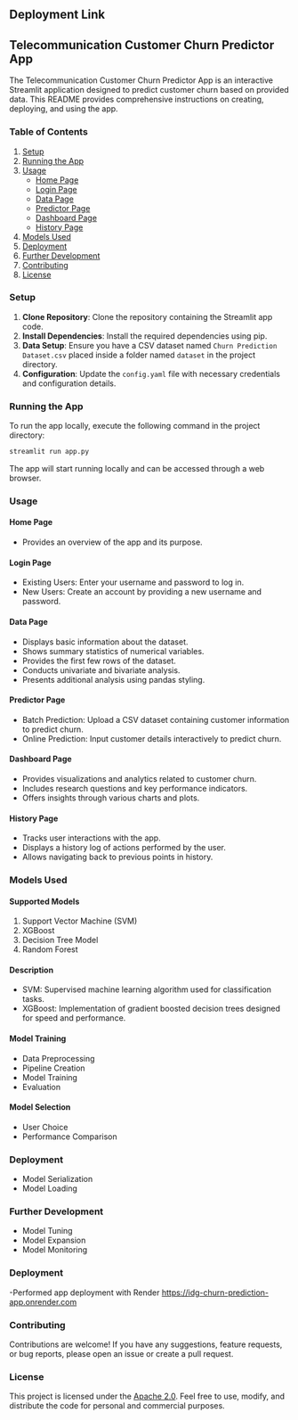 ## Deployment Link



## Telecommunication Customer Churn Predictor App

The Telecommunication Customer Churn Predictor App is an interactive Streamlit application designed to predict customer churn based on provided data. This README provides comprehensive instructions on creating, deploying, and using the app.

### Table of Contents
1. [Setup](#setup)
2. [Running the App](#running-the-app)
3. [Usage](#usage)
    - [Home Page](#home-page)
    - [Login Page](#login-page)
    - [Data Page](#data-page)
    - [Predictor Page](#predictor-page)
    - [Dashboard Page](#dashboard-page)
    - [History Page](#history-page)
4. [Models Used](#models-used)
5. [Deployment](#deployment)
6. [Further Development](#further-development)
7. [Contributing](#contributing)
8. [License](#license)

### Setup <a name="setup"></a>

1. **Clone Repository**: Clone the repository containing the Streamlit app code.
2. **Install Dependencies**: Install the required dependencies using pip.
3. **Data Setup**: Ensure you have a CSV dataset named `Churn Prediction Dataset.csv` placed inside a folder named `dataset` in the project directory.
4. **Configuration**: Update the `config.yaml` file with necessary credentials and configuration details.

### Running the App <a name="running-the-app"></a>

To run the app locally, execute the following command in the project directory:

```bash
streamlit run app.py
```

The app will start running locally and can be accessed through a web browser.

### Usage <a name="usage"></a>

#### Home Page <a name="home-page"></a>
- Provides an overview of the app and its purpose.

#### Login Page <a name="login-page"></a>
- Existing Users: Enter your username and password to log in.
- New Users: Create an account by providing a new username and password.

#### Data Page <a name="data-page"></a>
- Displays basic information about the dataset.
- Shows summary statistics of numerical variables.
- Provides the first few rows of the dataset.
- Conducts univariate and bivariate analysis.
- Presents additional analysis using pandas styling.

#### Predictor Page <a name="predictor-page"></a>
- Batch Prediction: Upload a CSV dataset containing customer information to predict churn.
- Online Prediction: Input customer details interactively to predict churn.

#### Dashboard Page <a name="dashboard-page"></a>
- Provides visualizations and analytics related to customer churn.
- Includes research questions and key performance indicators.
- Offers insights through various charts and plots.

#### History Page <a name="history-page"></a>
- Tracks user interactions with the app.
- Displays a history log of actions performed by the user.
- Allows navigating back to previous points in history.

### Models Used <a name="models-used"></a>

#### Supported Models
1. Support Vector Machine (SVM)
2. XGBoost
3. Decision Tree Model
4. Random Forest



#### Description
- SVM: Supervised machine learning algorithm used for classification tasks.
- XGBoost: Implementation of gradient boosted decision trees designed for speed and performance.

#### Model Training
- Data Preprocessing
- Pipeline Creation
- Model Training
- Evaluation

#### Model Selection
- User Choice
- Performance Comparison

### Deployment 

- Model Serialization
- Model Loading

### Further Development <a name="further-development"></a>

- Model Tuning
- Model Expansion
- Model Monitoring

### Deployment 

-Performed app deployment with Render
https://idg-churn-prediction-app.onrender.com


### Contributing <a name="contributing"></a>

Contributions are welcome! If you have any suggestions, feature requests, or bug reports, please open an issue or create a pull request.

### License <a name="license"></a>

This project is licensed under the [Apache 2.0](LICENSE). Feel free to use, modify, and distribute the code for personal and commercial purposes.
